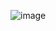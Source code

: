 ![image](https://user-images.githubusercontent.com/57319180/155530435-825d002b-7cd8-4457-85a4-c949da7724e5.png)
